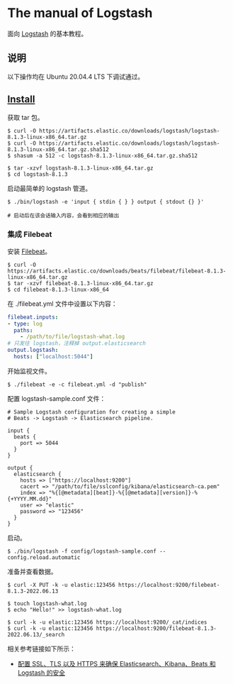 # The manual of Logstash

面向 [Logstash](https://www.elastic.co/cn/logstash/) 的基本教程。

## 说明

以下操作均在 Ubuntu 20.04.4 LTS 下调试通过。

## [Install](https://www.elastic.co/guide/en/logstash/8.1/installing-logstash.html)

获取 tar 包。

```
$ curl -O https://artifacts.elastic.co/downloads/logstash/logstash-8.1.3-linux-x86_64.tar.gz
$ curl -O https://artifacts.elastic.co/downloads/logstash/logstash-8.1.3-linux-x86_64.tar.gz.sha512
$ shasum -a 512 -c logstash-8.1.3-linux-x86_64.tar.gz.sha512

$ tar -xzvf logstash-8.1.3-linux-x86_64.tar.gz
$ cd logstash-8.1.3
```

启动最简单的 logstash 管道。

```
$ ./bin/logstash -e 'input { stdin { } } output { stdout {} }'

# 启动后在该会话输入内容，会看到相应的输出
```

### 集成 Filebeat

安装 [Filebeat](https://www.elastic.co/guide/en/beats/filebeat/8.1/filebeat-installation-configuration.html)。

```
$ curl -O https://artifacts.elastic.co/downloads/beats/filebeat/filebeat-8.1.3-linux-x86_64.tar.gz
$ tar -xzvf filebeat-8.1.3-linux-x86_64.tar.gz
$ cd filebeat-8.1.3-linux-x86_64
```

在 ./filebeat.yml 文件中设置以下内容：

```yml
filebeat.inputs:
- type: log
  paths:
    - /path/to/file/logstash-what.log
# 只发往 logstash，注释掉 output.elasticsearch
output.logstash:
  hosts: ["localhost:5044"]
```

开始监视文件。

```
$ ./filebeat -e -c filebeat.yml -d "publish"
```

配置 logstash-sample.conf 文件：

```
# Sample Logstash configuration for creating a simple
# Beats -> Logstash -> Elasticsearch pipeline.

input {
  beats {
    port => 5044
  }
}

output {
  elasticsearch {
    hosts => ["https://localhost:9200"]
    cacert => "/path/to/file/sslconfig/kibana/elasticsearch-ca.pem"
    index => "%{[@metadata][beat]}-%{[@metadata][version]}-%{+YYYY.MM.dd}"
    user => "elastic"
    password => "123456"
  }
}
```

启动。

```
$ ./bin/logstash -f config/logstash-sample.conf --config.reload.automatic
```

准备并查看数据。

```
$ curl -X PUT -k -u elastic:123456 https://localhost:9200/filebeat-8.1.3-2022.06.13

$ touch logstash-what.log
$ echo "Hello!" >> logstash-what.log

$ curl -k -u elastic:123456 https://localhost:9200/_cat/indices
$ curl -k -u elastic:123456 https://localhost:9200/filebeat-8.1.3-2022.06.13/_search
```

相关参考链接如下所示：

+ [配置 SSL、TLS 以及 HTTPS 来确保 Elasticsearch、Kibana、Beats 和 Logstash 的安全](https://www.elastic.co/cn/blog/configuring-ssl-tls-and-https-to-secure-elasticsearch-kibana-beats-and-logstash)
